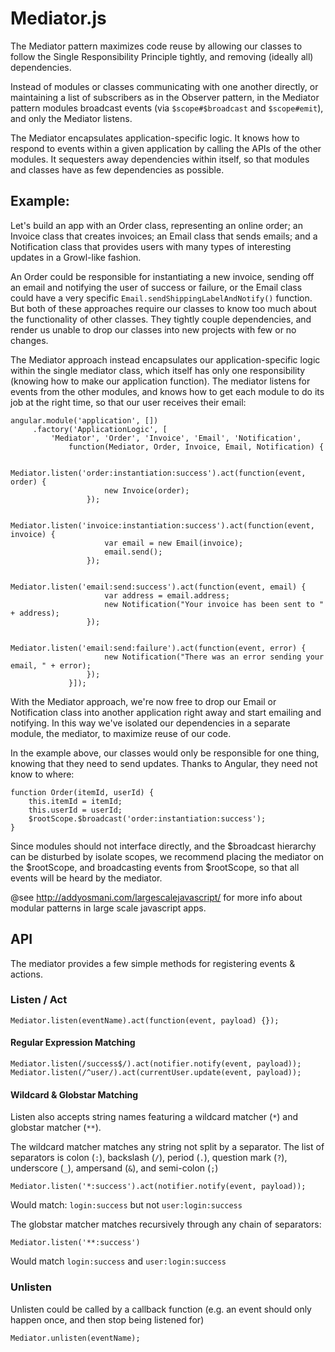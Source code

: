 Mediator.js
===========

The Mediator pattern maximizes code reuse by allowing our classes to follow the
Single Responsibility Principle tightly, and removing (ideally all) dependencies.

Instead of modules or classes communicating with one another directly, or maintaining
a list of subscribers as in the Observer pattern, in the Mediator pattern modules
broadcast events (via `$scope#$broadcast` and `$scope#emit`), and only the Mediator listens.

The Mediator encapsulates application-specific logic. It knows how to respond to
events within a given application by calling the APIs of the other modules. It
sequesters away dependencies within itself, so that modules and classes have 
as few dependencies as possible.

## Example:

Let's build an app with an Order class, representing an online order; an Invoice class 
that creates invoices; an Email class that sends emails; and a Notification class that
provides users with many types of interesting updates in a Growl-like fashion.
 
An Order could be responsible for instantiating a new invoice, sending off 
an email and notifying the user of success or failure, or the Email class could have a 
very specific `Email.sendShippingLabelAndNotify()` function. But both of these approaches 
require our classes to know too much about the functionality of other classes. They 
tightly couple dependencies, and render us unable to drop our classes into new projects 
with few or no changes.

The Mediator approach instead encapsulates our application-specific logic within the single
mediator class, which itself has only one responsibility (knowing how to make our application
function). The mediator listens for events from the other modules, and knows how to get each
module to do its job at the right time, so that our user receives their email:

```
angular.module('application', [])
     .factory('ApplicationLogic', [
         'Mediator', 'Order', 'Invoice', 'Email', 'Notification',
             function(Mediator, Order, Invoice, Email, Notification) {
                 
                 Mediator.listen('order:instantiation:success').act(function(event, order) {
                     new Invoice(order);
                 });

                 Mediator.listen('invoice:instantiation:success').act(function(event, invoice) {
                     var email = new Email(invoice);
                     email.send();
                 });

                 Mediator.listen('email:send:success').act(function(event, email) {
                     var address = email.address;
                     new Notification("Your invoice has been sent to " + address);
                 });

                 Mediator.listen('email:send:failure').act(function(event, error) {
                     new Notification("There was an error sending your email, " + error);
                 });
             }]);
```

With the Mediator approach, we're now free to drop our Email or Notification class into
another application right away and start emailing and notifying. In this way we've isolated
our dependencies in a separate module, the mediator, to maximize reuse of our code.

In the example above, our classes would only be responsible for one thing, knowing that
they need to send updates. Thanks to Angular, they need not know to where:
```
function Order(itemId, userId) {
    this.itemId = itemId;
    this.userId = userId;
    $rootScope.$broadcast('order:instantiation:success');
}
```
Since modules should not interface directly, and the $broadcast hierarchy
can be disturbed by isolate scopes, we recommend placing the mediator on the
$rootScope, and broadcasting events from $rootScope, so that all events will
be heard by the mediator.

@see http://addyosmani.com/largescalejavascript/ for more info about modular
patterns in large scale javascript apps.

## API

The mediator provides a few simple methods for registering events & actions.

### Listen / Act
```
Mediator.listen(eventName).act(function(event, payload) {});
```
#### Regular Expression Matching
```
Mediator.listen(/success$/).act(notifier.notify(event, payload));
Mediator.listen(/^user/).act(currentUser.update(event, payload));
```
#### Wildcard & Globstar Matching
Listen also accepts string names featuring a wildcard matcher (`*`) and globstar matcher (`**`).

The wildcard matcher matches any string not split by a separator. The list of separators
is colon (`:`), backslash (`/`), period (`.`), question mark (`?`), underscore (`_`), 
ampersand (`&`), and semi-colon (`;`)
```
Mediator.listen('*:success').act(notifier.notify(event, payload));
```
 Would match: `login:success` but not `user:login:success`

 The globstar matcher matches recursively through any chain of separators:
```
Mediator.listen('**:success')
```
Would match `login:success` and `user:login:success`

### Unlisten
Unlisten could be called by a callback function (e.g. an event should only happen
once, and then stop being listened for)
```
Mediator.unlisten(eventName);
```
